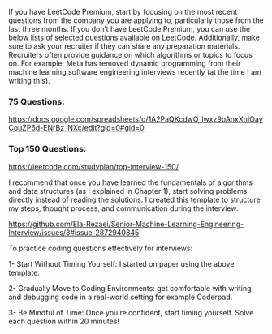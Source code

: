 If you have LeetCode Premium, start by focusing on the most recent questions from the company you are applying to, particularly those from the last three months. If you don’t have LeetCode Premium, you can use the below lists of selected questions available on LeetCode. Additionally, make sure to ask your recruiter if they can share any preparation materials. Recruiters often provide guidance on which algorithms or topics to focus on. For example, Meta has removed dynamic programming from their machine learning software engineering interviews recently (at the time I am writing this).

### 75 Questions: 
https://docs.google.com/spreadsheets/d/1A2PaQKcdwO_lwxz9bAnxXnIQayCouZP6d-ENrBz_NXc/edit?gid=0#gid=0

### Top 150 Questions:
https://leetcode.com/studyplan/top-interview-150/

I recommend that once you have learned the fundamentals of algorithms and data structures (as I explained in Chapter 1), start solving problems directly instead of reading the solutions. 
I created this template to structure my steps, thought process, and communication during the interview.



https://github.com/Ela-Rezaei/Senior-Machine-Learning-Engineering-Interview/issues/3#issue-2872940845

To practice coding questions effectively for interviews:

1- Start Without Timing Yourself: I started on paper using the above template. 

2- Gradually Move to Coding Environments: get comfortable with writing and debugging code in a real-world setting for example Coderpad.

3- Be Mindful of Time: Once you’re confident, start timing yourself. Solve each question within 20 minutes!
